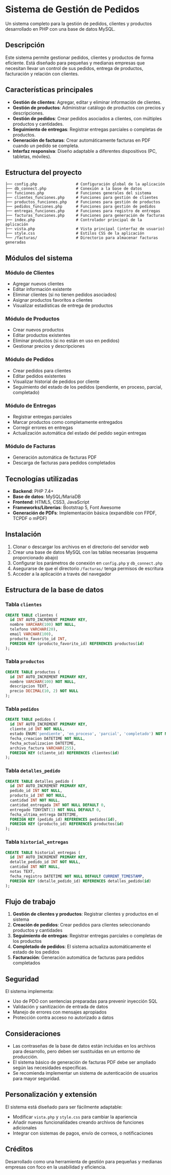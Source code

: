 # Sistema de Gestión de Pedidos

Un sistema completo para la gestión de pedidos, clientes y productos desarrollado en PHP con una base de datos MySQL.

## Descripción

Este sistema permite gestionar pedidos, clientes y productos de forma eficiente. Está diseñado para pequeñas y medianas empresas que necesitan llevar un control de sus pedidos, entrega de productos, facturación y relación con clientes.

## Características principales

- **Gestión de clientes**: Agregar, editar y eliminar información de clientes.
- **Gestión de productos**: Administrar catálogo de productos con precios y descripciones.
- **Gestión de pedidos**: Crear pedidos asociados a clientes, con múltiples productos y cantidades.
- **Seguimiento de entregas**: Registrar entregas parciales o completas de productos.
- **Generación de facturas**: Crear automáticamente facturas en PDF cuando un pedido se completa.
- **Interfaz responsiva**: Diseño adaptable a diferentes dispositivos (PC, tabletas, móviles).

## Estructura del proyecto

```
├── config.php                 # Configuración global de la aplicación
├── db_connect.php             # Conexión a la base de datos
├── funciones.php              # Funciones generales del sistema
├── clientes_funciones.php     # Funciones para gestión de clientes
├── productos_funciones.php    # Funciones para gestión de productos
├── pedidos_funciones.php      # Funciones para gestión de pedidos
├── entregas_funciones.php     # Funciones para registro de entregas
├── facturas_funciones.php     # Funciones para generación de facturas
├── index.php                  # Controlador principal de la aplicación
├── vista.php                  # Vista principal (interfaz de usuario)
├── style.css                  # Estilos CSS de la aplicación
└── /facturas/                 # Directorio para almacenar facturas generadas
```

## Módulos del sistema

### Módulo de Clientes
- Agregar nuevos clientes
- Editar información existente
- Eliminar clientes (si no tienen pedidos asociados)
- Asignar productos favoritos a clientes
- Visualizar estadísticas de entrega de productos

### Módulo de Productos
- Crear nuevos productos
- Editar productos existentes
- Eliminar productos (si no están en uso en pedidos)
- Gestionar precios y descripciones

### Módulo de Pedidos
- Crear pedidos para clientes
- Editar pedidos existentes
- Visualizar historial de pedidos por cliente
- Seguimiento del estado de los pedidos (pendiente, en proceso, parcial, completado)

### Módulo de Entregas
- Registrar entregas parciales
- Marcar productos como completamente entregados
- Corregir errores en entregas
- Actualización automática del estado del pedido según entregas

### Módulo de Facturas
- Generación automática de facturas PDF
- Descarga de facturas para pedidos completados

## Tecnologías utilizadas

- **Backend**: PHP 7.4+
- **Base de datos**: MySQL/MariaDB
- **Frontend**: HTML5, CSS3, JavaScript
- **Frameworks/Librerías**: Bootstrap 5, Font Awesome
- **Generación de PDFs**: Implementación básica (expandible con FPDF, TCPDF o mPDF)

## Instalación

1. Clonar o descargar los archivos en el directorio del servidor web
2. Crear una base de datos MySQL con las tablas necesarias (esquema proporcionado abajo)
3. Configurar los parámetros de conexión en `config.php` y `db_connect.php`
4. Asegurarse de que el directorio `/facturas/` tenga permisos de escritura
5. Acceder a la aplicación a través del navegador

## Estructura de la base de datos

### Tabla `clientes`
```sql
CREATE TABLE clientes (
  id INT AUTO_INCREMENT PRIMARY KEY,
  nombre VARCHAR(100) NOT NULL,
  telefono VARCHAR(20),
  email VARCHAR(100),
  producto_favorito_id INT,
  FOREIGN KEY (producto_favorito_id) REFERENCES productos(id)
);
```

### Tabla `productos`
```sql
CREATE TABLE productos (
  id INT AUTO_INCREMENT PRIMARY KEY,
  nombre VARCHAR(100) NOT NULL,
  descripcion TEXT,
  precio DECIMAL(10, 2) NOT NULL
);
```

### Tabla `pedidos`
```sql
CREATE TABLE pedidos (
  id INT AUTO_INCREMENT PRIMARY KEY,
  cliente_id INT NOT NULL,
  estado ENUM('pendiente', 'en_proceso', 'parcial', 'completado') NOT NULL DEFAULT 'pendiente',
  fecha_creacion DATETIME NOT NULL,
  fecha_actualizacion DATETIME,
  archivo_factura VARCHAR(255),
  FOREIGN KEY (cliente_id) REFERENCES clientes(id)
);
```

### Tabla `detalles_pedido`
```sql
CREATE TABLE detalles_pedido (
  id INT AUTO_INCREMENT PRIMARY KEY,
  pedido_id INT NOT NULL,
  producto_id INT NOT NULL,
  cantidad INT NOT NULL,
  cantidad_entregada INT NOT NULL DEFAULT 0,
  entregado TINYINT(1) NOT NULL DEFAULT 0,
  fecha_ultima_entrega DATETIME,
  FOREIGN KEY (pedido_id) REFERENCES pedidos(id),
  FOREIGN KEY (producto_id) REFERENCES productos(id)
);
```

### Tabla `historial_entregas`
```sql
CREATE TABLE historial_entregas (
  id INT AUTO_INCREMENT PRIMARY KEY,
  detalle_pedido_id INT NOT NULL,
  cantidad INT NOT NULL,
  notas TEXT,
  fecha_registro DATETIME NOT NULL DEFAULT CURRENT_TIMESTAMP,
  FOREIGN KEY (detalle_pedido_id) REFERENCES detalles_pedido(id)
);
```

## Flujo de trabajo

1. **Gestión de clientes y productos**: Registrar clientes y productos en el sistema
2. **Creación de pedidos**: Crear pedidos para clientes seleccionando productos y cantidades
3. **Seguimiento de entregas**: Registrar entregas parciales o completas de los productos
4. **Completado de pedidos**: El sistema actualiza automáticamente el estado de los pedidos
5. **Facturación**: Generación automática de facturas para pedidos completados

## Seguridad

El sistema implementa:
- Uso de PDO con sentencias preparadas para prevenir inyección SQL
- Validación y sanitización de entrada de datos
- Manejo de errores con mensajes apropiados
- Protección contra acceso no autorizado a datos

## Consideraciones

- Las contraseñas de la base de datos están incluidas en los archivos para desarrollo, pero deben ser sustituidas en un entorno de producción.
- El sistema básico de generación de facturas PDF debe ser ampliado según las necesidades específicas.
- Se recomienda implementar un sistema de autenticación de usuarios para mayor seguridad.

## Personalización y extensión

El sistema está diseñado para ser fácilmente adaptable:
- Modificar `vista.php` y `style.css` para cambiar la apariencia
- Añadir nuevas funcionalidades creando archivos de funciones adicionales
- Integrar con sistemas de pagos, envío de correos, o notificaciones

## Créditos

Desarrollado como una herramienta de gestión para pequeñas y medianas empresas con foco en la usabilidad y eficiencia.
